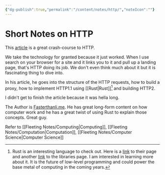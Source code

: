```yaml
---
{"dg-publish":true,"permalink":"/content/notes/http/","noteIcon":""}
---
```


# Short Notes on HTTP

This [article](https://fasterthanli.me/articles/the-http-crash-course-nobody-asked-for) is a great crash-course to HTTP.

We take the technology for granted because it just worked. When I use search on your browser for a site and it links you to it and pull up a landing page, that's HTTP doing its job. We don't even think much about it but it is fascinating thing to dive into.

In his article, he goes into the structure of the HTTP requests, how to build a proxy, how to implement HTTP1.1 using [[Rust\|Rust]][^rust] and building HTTP2. 

[^rust]: Rust is an interesting language to check out. Here is a [link](https://www.rust-lang.org/) to their page and another [link](https://lib.rs/) to the libraries page. I am interested in learning more about it. It is the future of low-level programming and could power the base metal of computing in the coming years.

I didn't get to finish the article because it was hella long. 

The Author is [Fasterthanli.me](https://fasterthanli.me/). He has great long-form content on how computer work and he has a great twist of using Rust to explain those concepts. Great guy.

Refer to [[Fleeting Notes/Computing\|Computing]], [[Fleeting Notes/Computation\|Computation]], [[Fleeting Notes/Computer Science\|Computer Science]]

